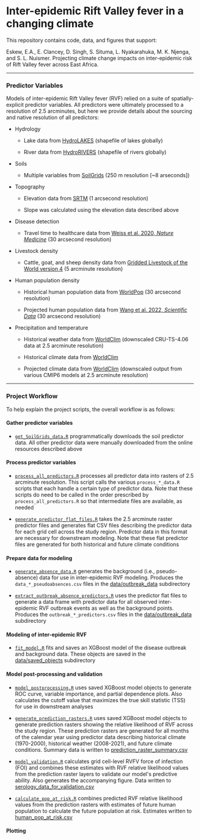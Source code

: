 # Inter-epidemic Rift Valley fever in a changing climate

This repository contains code, data, and figures that support:

Eskew, E.A., E. Clancey, D. Singh, S. Situma, L. Nyakarahuka, M. K. Njenga, and S. L. Nuismer. Projecting climate change impacts on inter-epidemic risk of Rift Valley fever across East Africa.

---

### Predictor Variables

Models of inter-epidemic Rift Valley fever (RVF) relied on a suite of spatially-explicit predictor variables. All predictors were ultimately processed to a resolution of 2.5 arcminutes, but here we provide details about the sourcing and native resolution of all predictors:

- Hydrology

    - Lake data from [HydroLAKES](https://www.hydrosheds.org/products/hydrolakes) (shapefile of lakes globally)

    - River data from [HydroRIVERS](https://www.hydrosheds.org/products/hydrorivers) (shapefile of rivers globally)

- Soils

    - Multiple variables from [SoilGrids](https://soilgrids.org/) (250 m resolution [~8 arseconds])

- Topography

    - Elevation data from [SRTM](https://www.usgs.gov/centers/eros/science/usgs-eros-archive-digital-elevation-shuttle-radar-topography-mission-srtm-1) (1 arcsecond resolution)

    - Slope was calculated using the elevation data described above

- Disease detection

    - Travel time to healthcare data from [Weiss et al. 2020, *Nature Medicine*](https://www.nature.com/articles/s41591-020-1059-1) (30 arcsecond resolution)

- Livestock density

    - Cattle, goat, and sheep density data from [Gridded Livestock of the World version 4](https://dataverse.harvard.edu/dataverse/glw) (5 arcminute resolution)

- Human population density

    - Historical human population data from [WorldPop](https://hub.worldpop.org/) (30 arcsecond resolution)

    - Projected human population data from [Wang et al. 2022, *Scientific Data*](https://www.nature.com/articles/s41597-022-01675-x) (30 arcsecond resolution)

- Precipitation and temperature

    - Historical weather data from [WorldClim](https://www.worldclim.org/data/monthlywth.html) (downscaled CRU-TS-4.06 data at 2.5 arcminute resolution)

    - Historical climate data from [WorldClim](https://www.worldclim.org/data/worldclim21.html)

    - Projected climate data from [WorldClim](https://www.worldclim.org/data/cmip6/cmip6climate.html) (downscaled output from various CMIP6 models at 2.5 arcminute resolution)

--- 

### Project Workflow

To help explain the project scripts, the overall workflow is as follows:

#### Gather predictor variables

- [`get_SoilGrids_data.R`](/scripts/get_SoilGrids_data.R) programmatically downloads the soil predictor data. All other predictor data were manually downloaded from the online resources described above

#### Process predictor variables

- [`process_all_predictors.R`](/scripts/process_all_predictors.R) processes all predictor data into rasters of 2.5 arcminute resolution. This script calls the various `process_*_data.R` scripts that each handle a certain type of predictor data. Note that these scripts do need to be called in the order prescribed by `process_all_predictors.R` so that intermediate files are available, as needed

- [`generate_predictor_flat_files.R`](/scripts/generate_predictor_flat_files.R) takes the 2.5 arcminute raster predictor files and generates flat CSV files describing the predictor data for each grid cell across the study region. Predictor data in this format are necessary for downstream modeling. Note that these flat predictor files are generated for both historical and future climate conditions

#### Prepare data for modeling

- [`generate_absence_data.R`](/scripts/generate_absence_data.R) generates the background (i.e., pseudo-absence) data for use in inter-epidemic RVF modeling. Produces the `data_*_pseudoabsences.csv` files in the [data/outbreak_data](/data/outbreak_data/) subdirectory

- [`extract_outbreak_absence_predictors.R`](/scripts/extract_outbreak_absence_predictors.R) uses the predictor flat files to generate a data frame with predictor data for all observed inter-epidemic RVF outbreak events as well as the background points. Produces the `outbreak_*_predictors.csv` files in the [data/outbreak_data](/data/outbreak_data/) subdirectory

#### Modeling of inter-epidemic RVF

- [`fit_model.R`](/scripts/fit_model.R) fits and saves an XGBoost model of the disease outbreak and background data. These objects are saved in the [data/saved_objects](/data/saved_objects/) subdirectory

#### Model post-processing and validation

- [`model_postprocessing.R`](/scripts/model_postprocessing.R) uses saved XGBoost model objects to generate ROC curve, variable importance, and partial dependence plots. Also calculates the cutoff value that maximizes the true skill statistic (TSS) for use in downstream analyses

- [`generate_prediction_rasters.R`](/scripts/generate_prediction_rasters.R) uses saved XGBoost model objects to generate prediction rasters showing the relative likelihood of RVF across the study region. These prediction rasters are generated for all months of the calendar year using predictor data describing historical climate (1970-2000), historical weather (2008-2021), and future climate conditions. Summary data is written to [prediction_raster_summary.csv](/data/misc/prediction_raster_summary.csv)

- [`model_validation.R`](/scripts/model_validation.R) calculates grid cell-level RVFV force of infection (FOI) and combines these estimates with RVF relative likelihood values from the prediction raster layers to validate our model's predictive ability. Also generates the accompanying figure. Data written to [serology_data_for_validation.csv](/data/serology_data/serology_data_for_validation.csv)

- [`calculate_pop_at_risk.R`](/scripts/calculate_pop_at_risk.R) combines predicted RVF relative likelihood values from the prediction rasters with estimates of future human population to calculate the future population at risk. Estimates written to [human_pop_at_risk.csv](/data/misc/human_pop_at_risk.csv)

#### Plotting